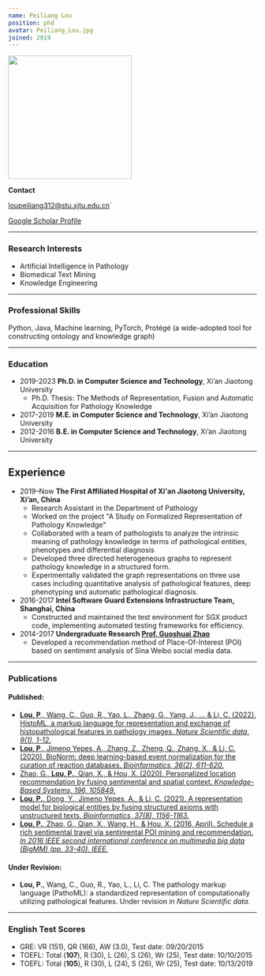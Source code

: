 ```yaml
---
name: Peiliang Lou
position: phd
avatar: Peiliang_Lou.jpg
joined: 2019
---
```


<img width="250" src="{{site.baseurl}}/images/people/{{page.avatar}}" data-action="zoom">

**Contact**

<i class="fa fa-envelope-o"></i> loupeiliang312@stu.xjtu.edu.cn`<br>

[<i class="fa fa-google"></i> Google Scholar Profile](https://scholar.google.com/citations?hl=en&user=4qSntjYAAAAJ)

<hr>

### Research Interests
- Artificial Intelligence in Pathology
- Biomedical Text Mining
- Knowledge Engineering

<hr>

### Professional Skills
Python, Java, Machine learning, PyTorch, Protégé (a wide-adopted tool for constructing ontology and knowledge graph)

<hr>

### Education
- 2019-2023	**Ph.D. in Computer Science and Technology**, Xi’an Jiaotong University
    - Ph.D. Thesis:	The Methods of Representation, Fusion and Automatic Acquisition for Pathology Knowledge
- 2017-2019	**M.E. in Computer Science and Technology**, Xi’an Jiaotong University
- 2012-2016	**B.E. in Computer Science and Technology**, Xi’an Jiaotong University

<hr>

## Experience
- 2019–Now	**The First Affiliated Hospital of Xi'an Jiaotong University, Xi’an, China**
    - Research Assistant in the Department of Pathology 
    - Worked on the project "A Study on Formalized Representation of Pathology Knowledge"
    - Collaborated with a team of pathologists to analyze the intrinsic meaning of pathology knowledge in terms of pathological entities, phenotypes and differential diagnosis
    - Developed three directed heterogeneous graphs to represent pathology knowledge in a structured form.
    - Experimentally validated the graph representations on three use cases including quantitative analysis of pathological features, deep phenotyping and automatic pathological diagnosis.
- 2016-2017	 **Intel Software Guard Extensions Infrastructure Team, Shanghai, China**
    - Constructed and maintained the test environment for SGX product code, implementing automated testing frameworks for efficiency.
- 2014-2017	**Undergraduate Research [Prof. Guoshuai Zhao](http://guoshuaizhao.com/)**
    - Developed a recommendation method of Place-Of-Interest (POI) based on sentiment analysis of Sina Weibo social media data.

<hr>

### Publications
#### Published:
- [**Lou, P**., Wang, C., Guo, R., Yao, L., Zhang, G., Yang, J., ... & Li, C. (2022). HistoML, a markup language for representation and exchange of histopathological features in pathology images. _Nature Scientific data, 9(1), 1-12._](https://www.nature.com/articles/s41597-022-01505-0)
- [**Lou, P**., Jimeno Yepes, A., Zhang, Z., Zheng, Q., Zhang, X., & Li, C. (2020). BioNorm: deep learning-based event normalization for the curation of reaction databases. _Bioinformatics, 36(2), 611-620._ ](https://academic.oup.com/bioinformatics/article-abstract/36/2/611/5539693)
- [Zhao, G., **Lou, P.**, Qian, X., & Hou, X. (2020). Personalized location recommendation by fusing sentimental and spatial context. _Knowledge-Based Systems, 196, 105849._](https://www.sciencedirect.com/science/article/pii/S0950705120302161)
- [**Lou, P.**, Dong, Y., Jimeno Yepes, A., & Li, C. (2021). A representation model for biological entities by fusing structured axioms with unstructured texts. _Bioinformatics, 37(8), 1156-1163._](https://academic.oup.com/bioinformatics/article-abstract/37/8/1156/5941463)
- [**Lou, P.**, Zhao, G., Qian, X., Wang, H., & Hou, X. (2016, April). Schedule a rich sentimental travel via sentimental POI mining and recommendation. _In 2016 IEEE second international conference on multimedia big data (BigMM) (pp. 33-40). IEEE._](https://ieeexplore.ieee.org/abstract/document/7544993/)

#### Under Revision:
- **Lou, P.**, Wang, C., Guo, R., Yao, L., Li, C. The pathology markup language (PathoML): a standardized representation of computationally utilizing pathological features. Under revision in _Nature Scientific data._


<hr>

### English Test Scores
- GRE: VR (151), QR (166), AW (3.0), Test date: 09/20/2015
- TOEFL: Total (**107**), R (30), L (26), S (26), Wr (25), Test date: 10/10/2015
- TOEFL: Total (**105**), R (30), L (24), S (26), Wr (25), Test date: 10/13/2019


